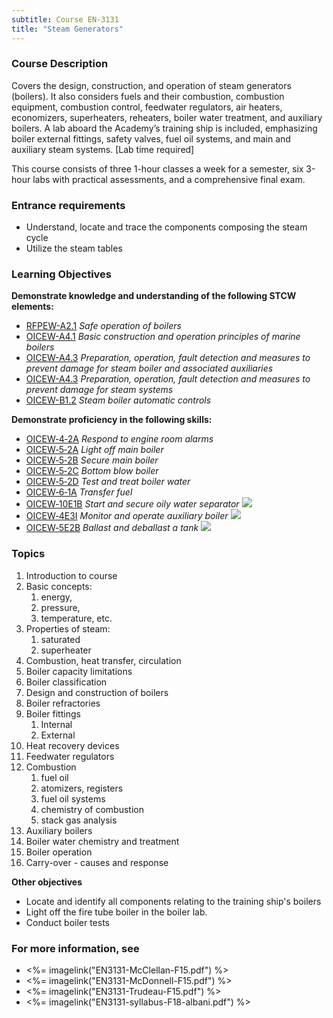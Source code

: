 ```yaml
---
subtitle: Course EN-3131
title: "Steam Generators"
---
```


### Course Description

Covers the design, construction, and operation of steam generators (boilers). It also considers fuels and their combustion, combustion equipment, combustion control, feedwater regulators, air heaters, economizers, superheaters, reheaters, boiler water treatment, and auxiliary boilers. A lab aboard the Academy’s training ship is included, emphasizing boiler external fittings, safety valves, fuel oil systems, and main and auxiliary steam systems. [Lab time required]

This course consists of three 1-hour classes a week for a semester, six 3-hour labs with practical assessments, and a comprehensive final exam.

### Entrance requirements

* Understand, locate and trace the components composing the steam cycle
* Utilize the steam tables


### Learning Objectives

**Demonstrate knowledge and understanding of the following STCW elements:**

* [RFPEW-A2.1]({{site.baseurl}}/tables/34.html#RFPEW-A2.1) *Safe operation of boilers*
* [OICEW-A4.1]({{site.baseurl}}/tables/31.html#OICEW-A4.1) *Basic construction and operation principles of marine boilers*
* [OICEW-A4.3]({{site.baseurl}}/tables/31.html#OICEW-A4.3) *Preparation, operation, fault detection and measures to prevent damage for steam boiler and associated auxiliaries*
* [OICEW-A4.3]({{site.baseurl}}/tables/31.html#OICEW-A4.3) *Preparation, operation, fault detection and measures to prevent damage for steam systems*
* [OICEW-B1.2]({{site.baseurl}}/tables/31.html#OICEW-B1.2) *Steam boiler automatic controls*

**Demonstrate proficiency in the following skills:**

* [OICEW‑4‑2A]( {{site.baseurl}}/assessments/Engine/OICEW-4-2A) *Respond to engine room alarms*
* [OICEW‑5‑2A]( {{site.baseurl}}/assessments/Engine/OICEW-5-2A) *Light off main boiler*
* [OICEW‑5‑2B]( {{site.baseurl}}/assessments/Engine/OICEW-5-2B) *Secure main boiler*
* [OICEW‑5‑2C]( {{site.baseurl}}/assessments/Engine/OICEW-5-2C) *Bottom blow boiler*
* [OICEW‑5‑2D]( {{site.baseurl}}/assessments/Engine/OICEW-5-2D) *Test and treat boiler water*
* [OICEW‑6‑1A]( {{site.baseurl}}/assessments/Engine/OICEW-6-1A) *Transfer fuel*
* [OICEW‑10E1B]( {{site.baseurl}}/assessments/Engine/OICEW-10E1B) *Start and secure oily water separator* ![]({{site.baseurl}}/assets/images/new.jpg)
* [OICEW‑4E3I]( {{site.baseurl}}/assessments/Engine/OICEW-4E3I) *Monitor and operate auxiliary boiler* ![]({{site.baseurl}}/assets/images/new.jpg)
* [OICEW‑5E2B]( {{site.baseurl}}/assessments/Engine/OICEW-5E2B) *Ballast and deballast a tank* ![]({{site.baseurl}}/assets/images/new.jpg)

### Topics

1. Introduction to course
2. Basic concepts: 
	1. energy, 
	2. pressure, 
	3. temperature, etc.
3. Properties of steam:
	1. saturated
	2. superheater
4. Combustion, heat transfer, circulation
5. Boiler capacity limitations
6. Boiler classification
7. Design and construction of boilers
8. Boiler refractories
9. Boiler fittings
	1. Internal
	2. External
10. Heat recovery devices
11. Feedwater regulators
12. Combustion
	1. fuel oil
	2. atomizers, registers
	3. fuel oil systems
	4. chemistry of combustion
	5. stack gas analysis
13. Auxiliary boilers
14. Boiler water chemistry and treatment
15. Boiler operation
16. Carry-over - causes and response




**Other objectives**


* Locate and identify all components relating to the training ship's boilers
* Light off the fire tube boiler in the boiler lab.
* Conduct boiler tests


### For more information, see 

* <%= imagelink("EN3131-McClellan-F15.pdf") %> 
* <%= imagelink("EN3131-McDonnell-F15.pdf") %> 
* <%= imagelink("EN3131-Trudeau-F15.pdf") %> 
* <%= imagelink("EN3131-syllabus-F18-albani.pdf") %> 



